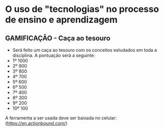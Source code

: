 # O uso de "tecnologias" no processo de ensino e aprendizagem
## GAMIFICAÇÃO - Caça ao tesouro
 
- Será feito um caça ao tesouro com os conceitos estudados em toda a disciplina. A pontuação será a seguinte:
- 1º	1000
- 2º	900
- 3º	800
- 4º	700
- 5º	600
- 6º	500
- 7º	400
- 8º	300
- 9º	200
- 10º	100

A ferramenta a ser usada deve ser baixada no celular: (https://en.actionbound.com/)

